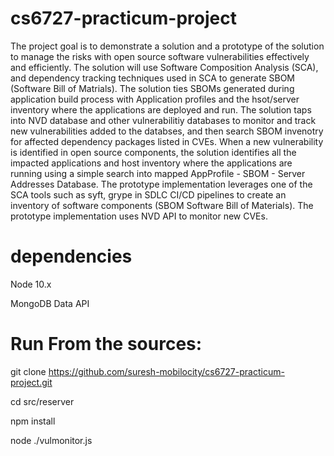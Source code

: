 # cs6727-practicum-project
The project goal is to demonstrate a solution and a prototype of the solution to manage the risks with open source software vulnerabilities effectively and efficiently. 
The solution will use Software Composition Analysis (SCA), and dependency tracking techniques used in SCA to generate SBOM (Software Bill of Matrials). 
The solution ties SBOMs generated during application build process with Application profiles and the hsot/server inventory where the applications are deployed and run. 
The solution taps into NVD database and other vulnerabilitiy databases to monitor and track new vulnerabilities added to the databses, 
and then search SBOM invenotry for affected dependency packages listed in CVEs. When a new vulnerability is identified in open source components, 
the solution identifies all the impacted applications and host inventory where the applications are running using a simple search into mapped AppProfile - SBOM - Server Addresses Database.
The prototype implementation leverages one of the SCA tools such as syft, grype in SDLC CI/CD pipelines to create an inventory of software components (SBOM Software Bill of Materials). 
The prototype implementation uses NVD API to monitor new CVEs.

# dependencies
Node 10.x

MongoDB Data API

# Run From the sources:

git clone https://github.com/suresh-mobilocity/cs6727-practicum-project.git

cd src/reserver

npm install

node ./vulmonitor.js
